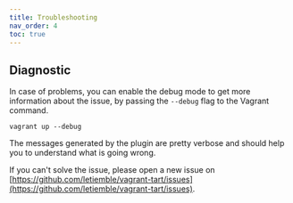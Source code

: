 ```yaml
---
title: Troubleshooting
nav_order: 4
toc: true
---
```


## Diagnostic

In case of problems, you can enable the debug mode to get more information about the issue,
by passing the `--debug` flag to the Vagrant command.

```shell
vagrant up --debug
```

The messages generated by the plugin are pretty verbose and should help you to understand what is going wrong.

If you can't solve the issue, please open a new issue on [https://github.com/letiemble/vagrant-tart/issues](https://github.com/letiemble/vagrant-tart/issues).
